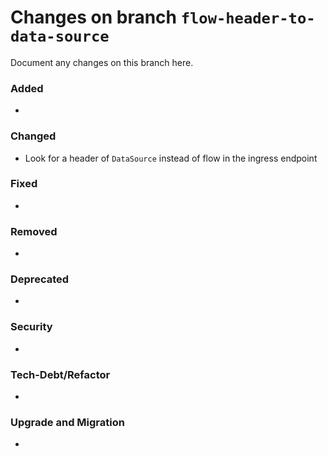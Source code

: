 # Changes on branch `flow-header-to-data-source`
Document any changes on this branch here.
### Added
- 

### Changed
- Look for a header of `DataSource` instead of flow in the ingress endpoint 

### Fixed
- 

### Removed
- 

### Deprecated
- 

### Security
- 

### Tech-Debt/Refactor
- 

### Upgrade and Migration
- 
